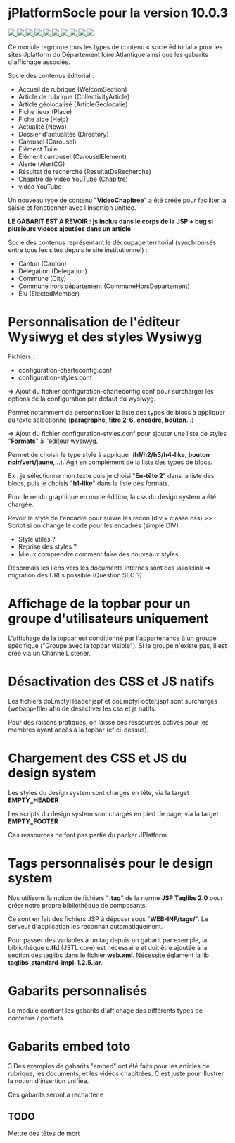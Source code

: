 # jPlatformSocle pour la version 10.0.3

<p>
  <a href="https://travis-ci.org/organizations/departement-loire-atlantique">
    <img src="https://travis-ci.org/departement-loire-atlantique/jPlatformSocle.svg?branch=master" />
  </a>
  <a href="https://sonarcloud.io/organizations/departement-loire-atlantique">
    <img src="https://sonarcloud.io/api/project_badges/measure?project=departement-loire-atlantique_jPlatformSocle&metric=ncloc" />
    <img src="https://sonarcloud.io/api/project_badges/measure?project=departement-loire-atlantique_jPlatformSocle&metric=bugs" />
    <img src="https://sonarcloud.io/api/project_badges/measure?project=departement-loire-atlantique_jPlatformSocle&metric=code_smells" />
    <img src="https://sonarcloud.io/api/project_badges/measure?project=departement-loire-atlantique_jPlatformSocle&metric=coverage" />
    <img src="https://sonarcloud.io/api/project_badges/measure?project=departement-loire-atlantique_jPlatformSocle&metric=duplicated_lines_density" />
    <img src="https://sonarcloud.io/api/project_badges/measure?project=departement-loire-atlantique_jPlatformSocle&metric=reliability_rating" />
    <img src="https://sonarcloud.io/api/project_badges/measure?project=departement-loire-atlantique_jPlatformSocle&metric=security_rating" />
    <img src="https://sonarcloud.io/api/project_badges/measure?project=departement-loire-atlantique_jPlatformSocle&metric=sqale_index" />
    <img src="https://sonarcloud.io/api/project_badges/measure?project=departement-loire-atlantique_jPlatformSocle&metric=vulnerabilities" />
    </a>
</p>

Ce module regroupe tous les types de contenu « socle éditorial » pour les sites Jplatform du Département loire Atlantique ainsi que les gabarits d'affichage associés.

Socle des contenus éditorial :

-	Accueil de rubrique (WelcomSection)
-	Article de rubrique (CollectivityArticle)
-	Article géolocalisé (ArticleGeolocalie)
-	Fiche lieux (Place)
- 	Fiche aide (Help)
-	Actualité (News)
-	Dossier d'actualités (Directory)
-	Carousel (Carousel)
- 	Elément Tuile
-	Élément carrousel (CarouselElement)
-	Alerte (AlertCG)
-	Résultat de recherche (ResultatDeRecherche)
-	Chapitre de vidéo YouTube (Chapitre)
- 	vidéo YouTube

Un nouveau type de contenu "**VideoChapitree**" a été créée pour faciliter la saisie et fonctionner avec l'insertion unifiée.

**LE GABARIT EST A REVOIR : js inclus dans le corps de la JSP + bug si plusieurs vidéos ajoutées dans un article**

Socle des contenus représentant le découpage territorial (synchronisés entre tous les sites depuis le site institutionnel) :

-	Canton (Canton)
-	Délégation (Delegation)
-	Commune (City)
-	Commune hors département (CommuneHorsDepartement)
-	Élu (ElectedMember)

# Personnalisation de l'éditeur Wysiwyg et des styles Wysiwyg

Fichiers :
+ configuration-charteconfig.conf
+ configuration-styles.conf

=> Ajout du fichier configuration-charteconfig.conf pour surcharger les options de la configuration par defaut du wysiwyg.

Permet notamment de personnaliser la liste des types de blocs à appliquer au texte sélectionné (**paragraphe**, **titre 2-6**, **encadré**, **bouton**...)

=> Ajout du fichier configuration-styles.conf pour ajouter une liste de styles "**Formats**" à l'éditeur wysiwyg.

Permet de choisir le type style à appliquer (**h1/h2/h3/h4-like**, **bouton noir/vert/jaune**,...). Agit en complément de la liste des types de blocs.

Ex : je sélectionne mon texte puis je choisi "**En-tête 2**" dans la liste des blocs, puis je choisis "**h1-like**" dans la liste des formats.


Pour le rendu graphique en mode édition, la css du design system a été chargée.



Revoir le style de l'encadré pour suivre les recon (div + classe css) >> Script si on change le code pour les encadrés (simple DIV)

+ Style utiles ?
+ Reprise des styles ?
+ Mieux comprendre comment faire des nouveaux styles
   
Désormais les liens vers les documents internes sont des jalios:link
=> migration des URLs possible (Question SEO ?) 

# Affichage de la topbar pour un groupe d'utilisateurs uniquement

L'affichage de la topbar est conditionné par l'appartenance à un groupe spécifique ("Groupe avec la topbar visible"). Si le groupe n'existe pas, il est créé via un ChannelListener.

# Désactivation des CSS et JS natifs

Les fichiers doEmptyHeader.jspf et doEmptyFooter.jspf sont surchargés (webapp-file) afin de désactiver les css et js natifs. 

Pour des raisons pratiques, on laisse ces ressources actives pour les membres ayant accès à la topbar (cf ci-dessus).

# Chargement des CSS et JS du design system

Les styles du design system sont chargés en tête, via la target **EMPTY_HEADER**

Les scripts du design system sont chargés en pied de page, via la target **EMPTY_FOOTER**

Ces ressources ne font pas partie du packer JPlatform.

# Tags personnalisés pour le design system

Nos utilisons la notion de fichiers "**.tag**" de la norme **JSP Taglibs 2.0** pour créer notre propre bibliothèque de composants.

Ce sont en fait des fichiers JSP à déposer sous "**WEB-INF/tags/**". Le serveur d'application les reconnait automatiquement.

Pour passer des variables à un tag depuis un gabarit par exemple, la bibliothèque **c.tld** (JSTL core) est nécessaire et doit être ajoutée à la section des taglibs dans le fichier **web.xml**. Nécessite églament la lib **taglibs-standard-impl-1.2.5.jar**.

# Gabarits personnalisés

Le module contient les gabarits d'affichage des différents types de contenus / portlets.

# Gabarits embed toto
 3
Des exemples de gabarits "embed" ont été faits pour les articles de rubrique, les documents, et les vidéos chapitrées. C'est juste pour illustrer la notion d'insertion unifiée.

Ces gabarits seront à recharter.e

## TODO 

Mettre des têtes de mort


